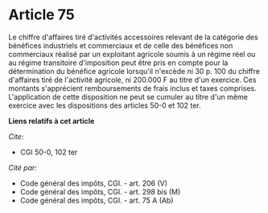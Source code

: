 # Article 75

Le chiffre d'affaires tiré d'activités accessoires relevant de la catégorie des bénéfices industriels et commerciaux et de
celle des bénéfices non commerciaux réalisé par un exploitant agricole soumis à un régime réel ou au régime transitoire
d'imposition peut être pris en compte pour la détermination du bénéfice agricole lorsqu'il n'excède ni 30 p. 100 du chiffre
d'affaires tiré de l'activité agricole, ni 200.000 F au titre d'un exercice. Ces montants s'apprécient remboursements de
frais inclus et taxes comprises. L'application de cette disposition ne peut se cumuler au titre d'un même exercice avec les
dispositions des articles 50-0 et 102 ter.

**Liens relatifs à cet article**

_Cite_:

  - CGI 50-0, 102 ter

_Cité par_:

  - Code général des impôts, CGI. - art. 206 (V)
  - Code général des impôts, CGI. - art. 298 bis (M)
  - Code général des impôts, CGI. - art. 75 A (Ab)
